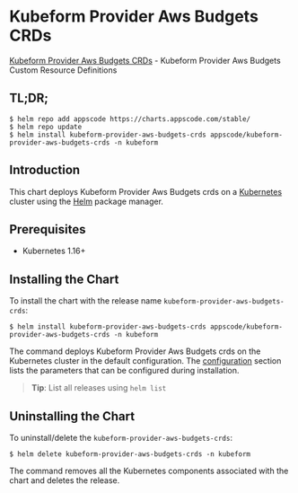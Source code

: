 # Kubeform Provider Aws Budgets CRDs

[Kubeform Provider Aws Budgets CRDs](https://github.com/kubeform) - Kubeform Provider Aws Budgets Custom Resource Definitions

## TL;DR;

```console
$ helm repo add appscode https://charts.appscode.com/stable/
$ helm repo update
$ helm install kubeform-provider-aws-budgets-crds appscode/kubeform-provider-aws-budgets-crds -n kubeform
```

## Introduction

This chart deploys Kubeform Provider Aws Budgets crds on a [Kubernetes](http://kubernetes.io) cluster using the [Helm](https://helm.sh) package manager.

## Prerequisites

- Kubernetes 1.16+

## Installing the Chart

To install the chart with the release name `kubeform-provider-aws-budgets-crds`:

```console
$ helm install kubeform-provider-aws-budgets-crds appscode/kubeform-provider-aws-budgets-crds -n kubeform
```

The command deploys Kubeform Provider Aws Budgets crds on the Kubernetes cluster in the default configuration. The [configuration](#configuration) section lists the parameters that can be configured during installation.

> **Tip**: List all releases using `helm list`

## Uninstalling the Chart

To uninstall/delete the `kubeform-provider-aws-budgets-crds`:

```console
$ helm delete kubeform-provider-aws-budgets-crds -n kubeform
```

The command removes all the Kubernetes components associated with the chart and deletes the release.


